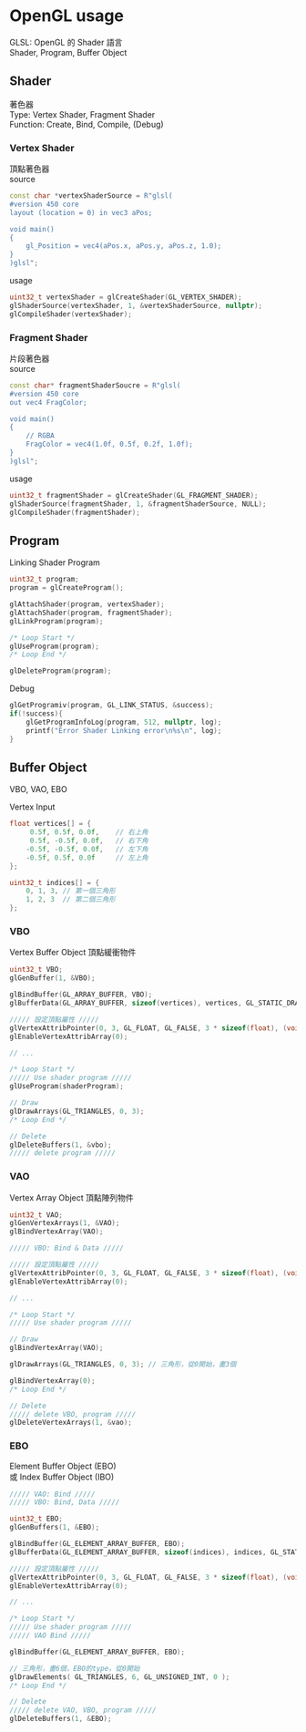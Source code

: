 # OpenGL usage
GLSL: OpenGL 的 Shader 語言  
Shader, Program, Buffer Object

## Shader
著色器  
Type: Vertex Shader, Fragment Shader  
Function: Create, Bind, Compile, (Debug)  

### Vertex Shader  
頂點著色器  
source
```cpp
const char *vertexShaderSource = R"glsl(
#version 450 core
layout (location = 0) in vec3 aPos;

void main()
{
    gl_Position = vec4(aPos.x, aPos.y, aPos.z, 1.0);
}
)glsl";
```
usage
```cpp
uint32_t vertexShader = glCreateShader(GL_VERTEX_SHADER);
glShaderSource(vertexShader, 1, &vertexShaderSource, nullptr);
glCompileShader(vertexShader);
```

### Fragment Shader  
片段著色器  
source
```cpp
const char* fragmentShaderSoucre = R"glsl(
#version 450 core
out vec4 FragColor;

void main()
{
    // RGBA
    FragColor = vec4(1.0f, 0.5f, 0.2f, 1.0f);
}
)glsl";
```
usage
```cpp
uint32_t fragmentShader = glCreateShader(GL_FRAGMENT_SHADER);
glShaderSource(fragmentShader, 1, &fragmentShaderSource, NULL);
glCompileShader(fragmentShader);
```


## Program
Linking Shader Program
```cpp
uint32_t program;
program = glCreateProgram();

glAttachShader(program, vertexShader);
glAttachShader(program, fragmentShader);
glLinkProgram(program);

/* Loop Start */
glUseProgram(program);
/* Loop End */

glDeleteProgram(program);
```
Debug
```cpp
glGetProgramiv(program, GL_LINK_STATUS, &success);
if(!success){
    glGetProgramInfoLog(program, 512, nullptr, log);
    printf("Error Shader Linking error\n%s\n", log);
}
```


## Buffer Object
VBO, VAO, EBO  

Vertex Input
```cpp
float vertices[] = {
     0.5f, 0.5f, 0.0f,    // 右上角
     0.5f, -0.5f, 0.0f,   // 右下角
    -0.5f, -0.5f, 0.0f,   // 左下角
    -0.5f, 0.5f, 0.0f     // 左上角
};

uint32_t indices[] = {
    0, 1, 3, // 第一個三角形
    1, 2, 3  // 第二個三角形
};
```

### VBO
Vertex Buffer Object 頂點緩衝物件
```cpp
uint32_t VBO;
glGenBuffer(1, &VBO);

glBindBuffer(GL_ARRAY_BUFFER, VBO);
glBufferData(GL_ARRAY_BUFFER, sizeof(vertices), vertices, GL_STATIC_DRAW);

///// 設定頂點屬性 /////
glVertexAttribPointer(0, 3, GL_FLOAT, GL_FALSE, 3 * sizeof(float), (void*)0);
glEnableVertexAttribArray(0);

// ...

/* Loop Start */
///// Use shader program /////
glUseProgram(shaderProgram);

// Draw
glDrawArrays(GL_TRIANGLES, 0, 3);
/* Loop End */

// Delete
glDeleteBuffers(1, &vbo);
///// delete program /////
```

### VAO
Vertex Array Object 頂點陣列物件
```cpp
uint32_t VAO;
glGenVertexArrays(1, &VAO);
glBindVertexArray(VAO);

///// VBO: Bind & Data /////

///// 設定頂點屬性 /////
glVertexAttribPointer(0, 3, GL_FLOAT, GL_FALSE, 3 * sizeof(float), (void*)0);
glEnableVertexAttribArray(0);

// ...

/* Loop Start */
///// Use shader program /////

// Draw
glBindVertexArray(VAO);

glDrawArrays(GL_TRIANGLES, 0, 3); // 三角形，從0開始，畫3個

glBindVertexArray(0);
/* Loop End */

// Delete
///// delete VBO, program /////
glDeleteVertexArrays(1, &vao);
```


### EBO
Element Buffer Object (EBO)  
或 Index Buffer Object (IBO)
```cpp
///// VAO: Bind /////
///// VBO: Bind, Data /////

uint32_t EBO;
glGenBuffers(1, &EBO);

glBindBuffer(GL_ELEMENT_ARRAY_BUFFER, EBO);
glBufferData(GL_ELEMENT_ARRAY_BUFFER, sizeof(indices), indices, GL_STATIC_DRAW);

///// 設定頂點屬性 /////
glVertexAttribPointer(0, 3, GL_FLOAT, GL_FALSE, 3 * sizeof(float), (void*)0);
glEnableVertexAttribArray(0);

// ...

/* Loop Start */
///// Use shader program /////
///// VAO Bind /////

glBindBuffer(GL_ELEMENT_ARRAY_BUFFER, EBO);

// 三角形，畫6個，EBO的type，從0開始
glDrawElements( GL_TRIANGLES, 6, GL_UNSIGNED_INT, 0 );
/* Loop End */

// Delete
///// delete VAO, VBO, program /////
glDeleteBuffers(1, &EBO);
```



